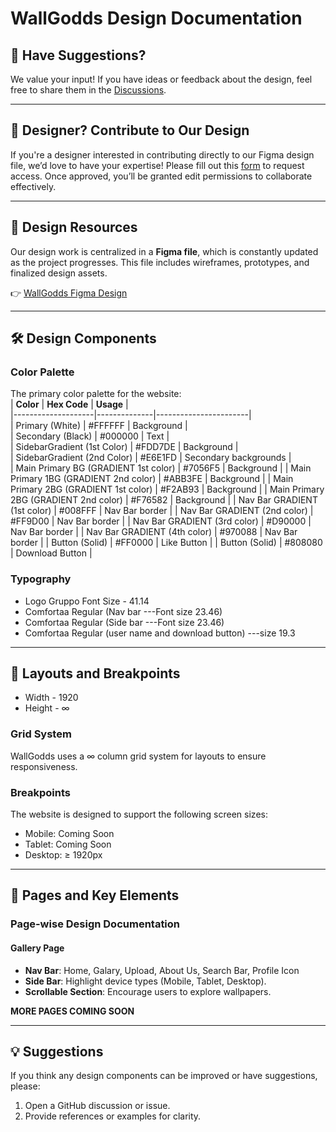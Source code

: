 # WallGodds Design Documentation

## 📝 Have Suggestions?

We value your input! If you have ideas or feedback about the design, feel free to share them in the [Discussions](https://github.com/Parnab03/WallGodds/discussions).

---

## 🎨 Designer? Contribute to Our Design

If you're a designer interested in contributing directly to our Figma design file, we’d love to have your expertise! Please fill out this [form](https://docs.google.com/forms/d/e/1FAIpQLScDW1v7DJCkx_gGDvuMFirS6WkeRgmGGQJ9T_8UYuBHszmqFg/viewform?usp=sharing) to request access. Once approved, you’ll be granted edit permissions to collaborate effectively.

---

## 📂 Design Resources    
Our design work is centralized in a **Figma file**, which is constantly updated as the project progresses. This file includes wireframes, prototypes, and finalized design assets.  

👉 [WallGodds Figma Design](https://www.figma.com/design/THGu1oo9n6phKUxp93IYuV/Wallgodds-Mobile-App?node-id=0-1&t=exDpFxAJcEgtmL9K-1)  

---

## 🛠️ Design Components  

###  **Color Palette**  
The primary color palette for the website:  
| **Color**         | **Hex Code** | **Usage**             |  
|--------------------|--------------|-----------------------|  
| Primary (White)                            | #FFFFFF     | Background |  
| Secondary (Black)                          | #000000     | Text     |  
| SidebarGradient (1st Color)                | #FDD7DE     | Background |  
| SidebarGradient (2nd Color)                | #E6E1FD     | Secondary backgrounds |  
| Main Primary BG (GRADIENT 1st color)       | #7056F5     | Background | 
| Main Primary 1BG (GRADIENT 2nd color)      | #ABB3FE     | Background | 
| Main Primary 2BG (GRADIENT 1st color)      | #F2AB93     | Background | 
| Main Primary 2BG (GRADIENT 2nd color)      | #F76582     | Background | 
| Nav Bar GRADIENT (1st color)               | #008FFF     | Nav Bar border |
| Nav Bar GRADIENT (2nd color)               | #FF9D00     | Nav Bar border |
| Nav Bar GRADIENT (3rd color)               | #D90000     | Nav Bar border |
| Nav Bar GRADIENT (4th color)               | #970088     | Nav Bar border |
| Button  (Solid)                            | #FF0000     | Like Button | 
| Button  (Solid)                            | #808080     | Download Button | 






###  **Typography**  
- Logo Gruppo Font Size - 41.14 
- Comfortaa Regular (Nav bar ---Font size 23.46)
- Comfortaa Regular (Side bar ---Font size 23.46)
- Comfortaa Regular (user name and download button) ---size 19.3  

---

## 📐 Layouts and Breakpoints  
- Width  - 1920
- Height - ∞ 

###  **Grid System**  
WallGodds uses a ∞ column grid system for layouts to ensure responsiveness.  

###  **Breakpoints**  
The website is designed to support the following screen sizes:  
- Mobile:    Coming Soon
- Tablet:    Coming Soon
- Desktop: ≥ 1920px  

---

## 📑 Pages and Key Elements  

###  **Page-wise Design Documentation**  

#### Gallery Page  
- **Nav Bar**: Home,
               Galary,
               Upload,
               About Us,
               Search Bar,
               Profile Icon
- **Side Bar**: Highlight device types (Mobile, Tablet, Desktop).  
- **Scrollable Section**: Encourage users to explore wallpapers.  

**MORE PAGES COMING SOON**

<!-- #### Upload Page  
- **Form Layout**:  
  - Input fields for wallpaper title, description, category, and upload button.  
  - Drag-and-drop functionality for ease of use.  

#### Profile Page  
- User profile details, uploaded wallpapers, and edit options.  
- Section to track wallpaper performance (e.g., downloads, views). --> 

---

## 💡 Suggestions  
If you think any design components can be improved or have suggestions, please:  
1. Open a GitHub discussion or issue.  
2. Provide references or examples for clarity.  
